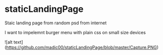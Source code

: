 # staticLandingPage
Staic landing page from random psd from internet

I want to impelemnt burger menu with plain css on small size devices

![alt text] (https://github.com/madic00/staticLandingPage/blob/master/Capture.PNG)

